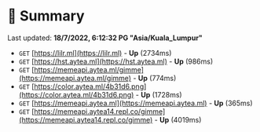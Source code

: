 # 📖 Summary
Last updated: **18/7/2022, 6:12:32 PG "Asia/Kuala_Lumpur"**

- `GET` [https://lilr.ml](https://lilr.ml) - **Up** (2734ms)
- `GET` [https://hst.aytea.ml](https://hst.aytea.ml) - **Up** (986ms)
- `GET` [https://memeapi.aytea.ml/gimme](https://memeapi.aytea.ml/gimme) - **Up** (774ms)
- `GET` [https://color.aytea.ml/4b31d6.png](https://color.aytea.ml/4b31d6.png) - **Up** (1728ms)
- `GET` [https://memeapi.aytea.ml](https://memeapi.aytea.ml) - **Up** (365ms)
- `GET` [https://memeapi.aytea14.repl.co/gimme](https://memeapi.aytea14.repl.co/gimme) - **Up** (4019ms)
